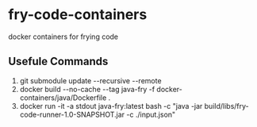 # fry-code-containers

docker containers for frying code

## Usefule Commands 
1. git submodule update --recursive --remote
2. docker build --no-cache --tag java-fry -f docker-containers/java/Dockerfile .
3. docker run -it -a stdout java-fry:latest bash -c "java -jar build/libs/fry-code-runner-1.0-SNAPSHOT.jar -c ./input.json"